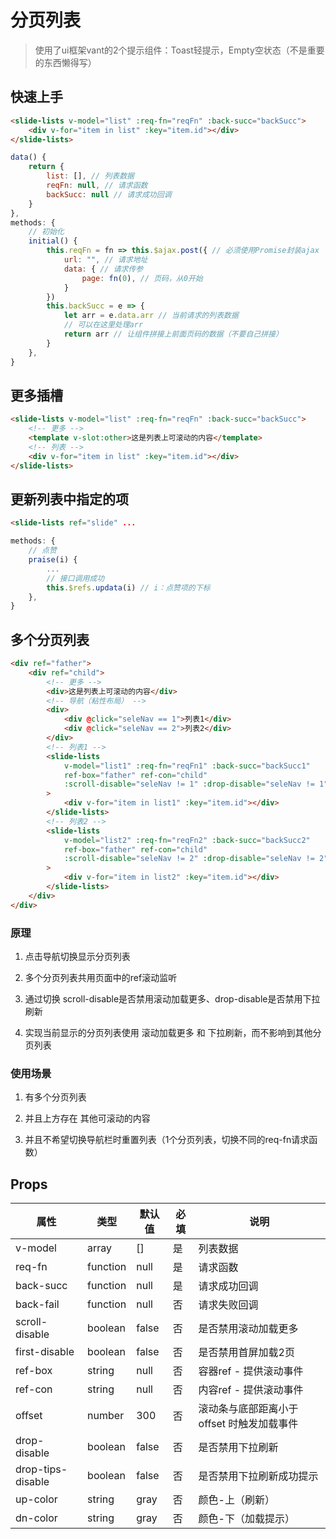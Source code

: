 # 分页列表

> 使用了ui框架vant的2个提示组件：Toast轻提示，Empty空状态（不是重要的东西懒得写）

## 快速上手

```html
<slide-lists v-model="list" :req-fn="reqFn" :back-succ="backSucc">
    <div v-for="item in list" :key="item.id"></div>
</slide-lists>
```

```js
data() {
    return {
        list: [], // 列表数据
        reqFn: null, // 请求函数
        backSucc: null // 请求成功回调
    }
},
methods: {
    // 初始化
    initial() {
        this.reqFn = fn => this.$ajax.post({ // 必须使用Promise封装ajax
            url: "", // 请求地址
            data: { // 请求传参
                page: fn(0), // 页码，从0开始
            }
        })
        this.backSucc = e => {
            let arr = e.data.arr // 当前请求的列表数据
            // 可以在这里处理arr
            return arr // 让组件拼接上前面页码的数据（不要自己拼接）
        }
    },
}
```

## 更多插槽

```html
<slide-lists v-model="list" :req-fn="reqFn" :back-succ="backSucc">
    <!-- 更多 -->
    <template v-slot:other>这是列表上可滚动的内容</template>
    <!-- 列表 -->
    <div v-for="item in list" :key="item.id"></div>
</slide-lists>
```

## 更新列表中指定的项

```html
<slide-lists ref="slide" ...
```

```js
methods: {
    // 点赞
    praise(i) {
        ...
        // 接口调用成功
        this.$refs.updata(i) // i：点赞项的下标
    },
}
```

## 多个分页列表

```html
<div ref="father">
    <div ref="child">
        <!-- 更多 -->
        <div>这是列表上可滚动的内容</div>
        <!-- 导航（粘性布局） -->
        <div>
            <div @click="seleNav == 1">列表1</div>
            <div @click="seleNav == 2">列表2</div>
        </div>
        <!-- 列表1 -->
        <slide-lists 
            v-model="list1" :req-fn="reqFn1" :back-succ="backSucc1" 
            ref-box="father" ref-con="child"
            :scroll-disable="seleNav != 1" :drop-disable="seleNav != 1"
        >
            <div v-for="item in list1" :key="item.id"></div>
        </slide-lists>
        <!-- 列表2 -->
        <slide-lists 
            v-model="list2" :req-fn="reqFn2" :back-succ="backSucc2" 
            ref-box="father" ref-con="child"
            :scroll-disable="seleNav != 2" :drop-disable="seleNav != 2"
        >
            <div v-for="item in list2" :key="item.id"></div>
        </slide-lists>
    </div>
</div>
```

### 原理

1. 点击导航切换显示分页列表

2. 多个分页列表共用页面中的ref滚动监听

3. 通过切换 scroll-disable是否禁用滚动加载更多、drop-disable是否禁用下拉刷新

4. 实现当前显示的分页列表使用 滚动加载更多 和 下拉刷新，而不影响到其他分页列表

### 使用场景

1. 有多个分页列表

2. 并且上方存在 其他可滚动的内容

3. 并且不希望切换导航栏时重置列表（1个分页列表，切换不同的req-fn请求函数）

## Props

| 属性 | 类型 | 默认值 | 必填 | 说明 |
| - | - | - | - | - |
| v-model | array | [] | 是 | 列表数据 |
| req-fn | function | null | 是 | 请求函数 |
| back-succ | function | null | 是 | 请求成功回调 |
| back-fail | function | null | 否 | 请求失败回调 |
| scroll-disable | boolean | false | 否 | 是否禁用滚动加载更多 |
| first-disable | boolean | false | 否 | 是否禁用首屏加载2页 |
| ref-box | string | null | 否 | 容器ref - 提供滚动事件 |
| ref-con | string | null | 否 | 内容ref - 提供滚动事件 |
| offset | number | 300 | 否 | 滚动条与底部距离小于 offset 时触发加载事件 |
| drop-disable | boolean | false | 否 | 是否禁用下拉刷新 |
| drop-tips-disable | boolean | false | 否 | 是否禁用下拉刷新成功提示 |
| up-color | string | gray | 否 | 颜色-上（刷新） |
| dn-color | string | gray | 否 | 颜色-下（加载提示） |